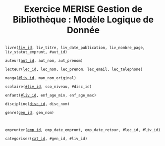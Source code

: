 <h1 align="center">Exercice MERISE Gestion de Bibliothèque : Modèle Logique de Donnée</h1>

<code>
livre(<ins>liv_id</ins>, liv_titre, liv_date_publication, liv_nombre_page, liv_statut_emprunt, #aut_id)<br>
auteur(<ins>aut_id</ins>, aut_nom, aut_prenom)<br>
lecteur(<ins>lec_id</ins>, lec_nom, lec_prenom, lec_email, lec_telephone)<br>
manga(<ins>#liv_id</ins>, man_nom_original)<br>
scolaire(<ins>#liv_id</ins>, sco_niveau, #disc_id)<br>
enfant(<ins>#liv_id</ins>, enf_age_min, enf_age_max)<br>
discipline(<ins>disc_id</ins>, disc_nom)<br>
genre(<ins>gen_id</ins>, gen_nom)<br>

</code>

<code>
emprunter(<ins>emp_id</ins>, emp_date_emprunt, emp_date_retour, #lec_id, #liv_id)<br>
categoriser(<ins>cat_id</ins>, #gen_id, #liv_id)<br>
</code>

